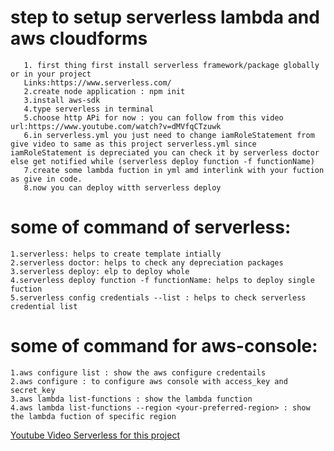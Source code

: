 # step to setup serverless lambda and aws cloudforms
```
   1. first thing first install serverless framework/package globally or in your project
   Links:https://www.serverless.com/
   2.create node application : npm init
   3.install aws-sdk
   4.type serverless in terminal
   5.choose http APi for now : you can follow from this video url:https://www.youtube.com/watch?v=dMVfqCTzuwk
   6.in serverless.yml you just need to change iamRoleStatement from give video to same as this project serverless.yml since iamRoleStatement is depreciated you can check it by serverless doctor else get notified while (serverless deploy function -f functionName)
   7.create some lambda fuction in yml amd interlink with your fuction as give in code.
   8.now you can deploy witth serverless deploy
```

# some of command of serverless:
```
1.serverless: helps to create template intially
2.serverless doctor: helps to check any depreciation packages
3.serverless deploy: elp to deploy whole
4.serverless deploy function -f functionName: helps to deploy single fuction
5.serverless config credentials --list : helps to check serverless credential list
```

# some of command for aws-console:
```
1.aws configure list : show the aws configure credentails
2.aws configure : to configure aws console with access_key and secret_key
3.aws lambda list-functions : show the lambda function
4.aws lambda list-functions --region <your-preferred-region> : show the lambda fuction of specific region
```

[Youtube Video Serverless for this project](https://www.youtube.com/watch?v=dMVfqCTzuwk)
